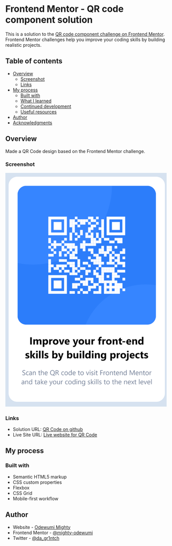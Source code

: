 # Frontend Mentor - QR code component solution

This is a solution to the [QR code component challenge on Frontend Mentor](https://www.frontendmentor.io/challenges/qr-code-component-iux_sIO_H). Frontend Mentor challenges help you improve your coding skills by building realistic projects. 

## Table of contents

- [Overview](#overview)
  - [Screenshot](#screenshot)
  - [Links](#links)
- [My process](#my-process)
  - [Built with](#built-with)
  - [What I learned](#what-i-learned)
  - [Continued development](#continued-development)
  - [Useful resources](#useful-resources)
- [Author](#author)
- [Acknowledgments](#acknowledgments)

## Overview

Made a QR Code design based on the Frontend Mentor challenge.

### Screenshot

![QR Code Component](./images/qr-code-view1.png)


### Links

- Solution URL: [QR Code on github](https://github.com/mighty-odewumi/qr-code)
- Live Site URL: [Live website for QR Code](https://mighty-odewumi.github.io/qr-code/)

## My process

### Built with

- Semantic HTML5 markup
- CSS custom properties
- Flexbox
- CSS Grid
- Mobile-first workflow


## Author

- Website - [Odewumi Mighty](https://mighty-odewumi.github.io/port2)
- Frontend Mentor - [@mighty-odewumi](https://www.frontendmentor.io/profile/mighty-odewumi)
- Twitter - [@da_gr1ntch](https://www.twitter.com/da_gr1ntch)
